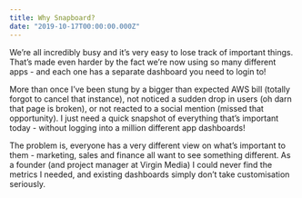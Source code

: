 ```yaml
---
title: Why Snapboard?
date: "2019-10-17T00:00:00.000Z"
---
```


We’re all incredibly busy and it’s very easy to lose track of important things. That’s made even harder by the fact we’re now using so many different apps - and each one has a separate dashboard you need to login to!

More than once I’ve been stung by a bigger than expected AWS bill (totally forgot to cancel that instance), not noticed a sudden drop in users (oh darn that page is broken), or not reacted to a social mention (missed that opportunity). I just need a quick snapshot of everything that’s important today - without logging into a million different app dashboards!

The problem is, everyone has a very different view on what’s important to them - marketing, sales and finance all want to see something different. As a founder (and project manager at Virgin Media) I could never find the metrics I needed, and existing dashboards simply don’t take customisation seriously.
